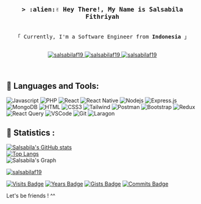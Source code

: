 <h3 align="center">
        <samp>&gt; :alien:✌️ Hey There!, My Name is Salsabila Fithriyah
        </samp>
</h3>


<p align="center"> 
  <samp>
    <br>
    「 Currently, I'm a Software Engineer from <b>Indonesia</b> 」
    <br>
    <br>
  </samp>
</p>

<p align="center">
 <a href="https://medium.com/@salsabilafitriyah76" target="blank">
  <img src="https://img.shields.io/badge/Website-DC143C?style=for-the-badge&logo=medium&logoColor=white" alt="salsabilaf19" />
 </a>
 <a href="https://www.linkedin.com/in/salsabila-fithriyah-7860881a8/" target="_blank">
  <img src="https://img.shields.io/badge/LinkedIn-0077B5?style=for-the-badge&logo=linkedin&logoColor=white" alt="salsabilaf19"/>
 </a>
 <a href="https://www.instagram.com/salsabilifee/" target="_blank">
  <img src="https://img.shields.io/badge/Instagram-fe4164?style=for-the-badge&logo=instagram&logoColor=white" alt="salsabilaf19" />
 </a> 
</p>
<br />


## 🧰 Languages and Tools:
![Javascript](https://img.shields.io/badge/Javascript-F0DB4F?style=for-the-badge&labelColor=black&logo=javascript&logoColor=F0DB4F)
![PHP](https://img.shields.io/badge/php-92a8d1?style=for-the-badge&labelColor=black&logo=php&logoColor=555bce)
![React](https://img.shields.io/badge/-React-61DBFB?style=for-the-badge&labelColor=black&logo=react&logoColor=61DBFB)
![React Native](https://img.shields.io/badge/React_Native-20232A?style=for-the-badge&logo=react&logoColor=61DAFB)
![Nodejs](https://img.shields.io/badge/Nodejs-3C873A?style=for-the-badge&labelColor=black&logo=node.js&logoColor=3C873A)
![Express.js](https://img.shields.io/badge/Express.js-000000?style=for-the-badge&logo=express&logoColor=white)
![MongoDB](https://img.shields.io/badge/MongoDB-4EA94B?style=for-the-badge&logo=mongodb&logoColor=white)
![HTML](https://img.shields.io/badge/HTML5-E34F26?style=for-the-badge&logo=html5&logoColor=white)
![CSS3](https://img.shields.io/badge/CSS3-1572B6?style=for-the-badge&logo=css3&logoColor=white)
![Tailwind](https://img.shields.io/badge/Tailwind_CSS-092749?style=for-the-badge&logo=tailwindcss&logoColor=06B6D4&labelColor=000000)
![Postman](https://img.shields.io/badge/postman-F05032?style=for-the-badge&logo=postman&logoColor=white)
![Bootstrap](https://img.shields.io/badge/Bootstrap-563D7C?style=for-the-badge&logo=bootstrap&logoColor=white)
![Redux](https://img.shields.io/badge/Redux-593D88?style=for-the-badge&logo=redux&logoColor=white)
![React Query](https://img.shields.io/badge/-React_Query-FF4154?style=for-the-badge&logo=react%20query&logoColor=white)
![VSCode](https://img.shields.io/badge/Visual_Studio-0078d7?style=for-the-badge&logo=visual%20studio&logoColor=white)
![Git](https://img.shields.io/badge/Git-F05032?style=for-the-badge&logo=git&logoColor=white)
![Laragon](https://img.shields.io/badge/laragon-2ec7ff?style=for-the-badge&logo=laragon&logoColor=white)


## :rocket: Statistics :
[![Salsabila's GitHub stats](https://github-readme-stats.vercel.app/api/top-langs?username=salsabilaf19&hide=html,scss,blade,python,css,shell&theme=algolia&show_icons=true)](https://github.com/salsabilaf19)
<br>
[![Top Langs](https://github-readme-stats.vercel.app/api?username=salsabilaf19&theme=algolia&show_icons=true)](https://github.com/salsabilaf19)  
![Salsabila's Graph](https://github-readme-activity-graph.vercel.app/graph?username=salsabilaf19&custom_title=Salsabila%20Fithriyah's%20GitHub%20Activity%20Graph&bg_color=0D1117&color=7F3FBF&line=7F3FBF&point=7F3FBF&area_color=FFFFFF&title_color=FFFFFF&area=true)
<p align="left"> <a href="https://github.com/ryo-ma/github-profile-trophy"><img src="https://github-profile-trophy.vercel.app/?username=salsabilaf19&theme=onedark" alt="salsabilaf19" /></a> </p>

[![Visits Badge](https://badges.pufler.dev/visits/salsabilaf19/salsabilaf19)](https://badges.pufler.dev) [![Years Badge](https://badges.pufler.dev/years/salsabilaf19)](https://badges.pufler.dev) [![Gists Badge](https://badges.pufler.dev/gists/salsabilaf19)](https://badges.pufler.dev) [![Commits Badge](https://badges.pufler.dev/commits/monthly/salsabilaf19)](https://badges.pufler.dev)

Let's be friends ! ^^


